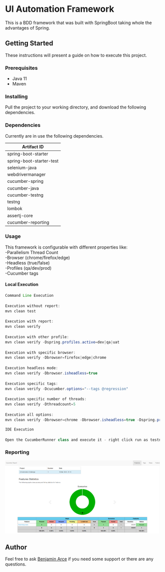 # UI Automation Framework
This is a BDD framework that was built with SpringBoot taking whole the advantages of Spring. 

## Getting Started

These instructions will present a guide on how to execute this project.

### Prerequisites

* Java 11
* Maven

### Installing

Pull the project to your working directory, and download the following dependencies.

### Dependencies

Currently are in use the following dependencies.

|Artifact ID                	|   
|---                        	|
|spring-boot-starter			|
|spring-boot-starter-test		|
|selenium-java              	|
|webdrivermanager           	|
|cucumber-spring            	|
|cucumber-java              	|
|cucumber-testng            	|
|testng                     	|
|lombok                     	|
|assertj-core              		|
|cucumber-reporting        		|

### Usage
This framework is configurable with different properties like:
<br /> -Parallelism Thread Count
<br /> -Browser (chrome/firefox/edge)
<br /> -Headless (true/false)
<br /> -Profiles (qa/dev/prod) 
<br /> -Cucumber tags

#### Local Execution  
```java
Command Line Execution

Execution without report:
mvn clean test

Execution with report:
mvn clean verify

Execution with other profile:
mvn clean verify -Dspring.profiles.active=dev|qa|uat

Execution with specific browser:
mvn clean verify -Dbrowser=firefox|edge|chrome

Execution headless mode:
mvn clean verify -Dbrowser.isheadless=true

Execution specific tags:
mvn clean verify -Dcucumber.options="--tags @regression"

Execution specific number of threads:
mvn clean verify -Dthreadcount=5

Execution all options:
mvn clean verify -Dbrowser=chrome -Dbrowser.isheadless=true -Dspring.profiles.active=dev -Dcucumber.options="--tags @regression" -Dthreadcount=5
```

```java
IDE Execution

Open the CucumberRunner class and execute it - right click run as testng class.
```

### Reporting

![Report](target/image/report.png)

## Author
Feel free to ask [Benjamin Arce](benjamin_arce1991@hotmail.com) if you need some support or there are any questions.